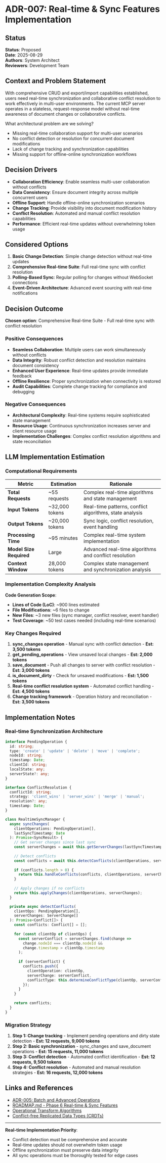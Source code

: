 # ADR-007: Real-time & Sync Features Implementation

## Status
**Status**: Proposed  
**Date**: 2025-08-29  
**Authors**: System Architect  
**Reviewers**: Development Team  

## Context and Problem Statement

With comprehensive CRUD and export/import capabilities established, users need real-time synchronization and collaborative conflict resolution to work effectively in multi-user environments. The current MCP server operates in a stateless, request-response model without real-time awareness of document changes or collaborative conflicts.

What architectural problem are we solving?
- Missing real-time collaboration support for multi-user scenarios
- No conflict detection or resolution for concurrent document modifications
- Lack of change tracking and synchronization capabilities
- Missing support for offline-online synchronization workflows

## Decision Drivers

* **Collaboration Efficiency**: Enable seamless multi-user collaboration without conflicts
* **Data Consistency**: Ensure document integrity across multiple concurrent users
* **Offline Support**: Handle offline-online synchronization scenarios
* **Change Tracking**: Provide visibility into document modification history
* **Conflict Resolution**: Automated and manual conflict resolution capabilities
* **Performance**: Efficient real-time updates without overwhelming token usage

## Considered Options

1. **Basic Change Detection**: Simple change detection without real-time updates
2. **Comprehensive Real-time Suite**: Full real-time sync with conflict resolution
3. **Polling-Based Sync**: Regular polling for changes without WebSocket connections
4. **Event-Driven Architecture**: Advanced event sourcing with real-time notifications

## Decision Outcome

**Chosen option**: Comprehensive Real-time Suite - Full real-time sync with conflict resolution

### Positive Consequences

* **Seamless Collaboration**: Multiple users can work simultaneously without conflicts
* **Data Integrity**: Robust conflict detection and resolution maintains document consistency
* **Enhanced User Experience**: Real-time updates provide immediate feedback
* **Offline Resilience**: Proper synchronization when connectivity is restored
* **Audit Capabilities**: Complete change tracking for compliance and debugging

### Negative Consequences

* **Architectural Complexity**: Real-time systems require sophisticated state management
* **Resource Usage**: Continuous synchronization increases server and client resource usage
* **Implementation Challenges**: Complex conflict resolution algorithms and state reconciliation

## LLM Implementation Estimation

### Computational Requirements
| Metric | Estimation | Rationale |
|--------|------------|-----------|
| **Total Requests** | ~55 requests | Complex real-time algorithms and state management |
| **Input Tokens** | ~32,000 tokens | Real-time patterns, conflict algorithms, state analysis |
| **Output Tokens** | ~20,000 tokens | Sync logic, conflict resolution, event handling |
| **Processing Time** | ~95 minutes | Complex real-time system implementation |
| **Model Size Required** | Large | Advanced real-time algorithms and conflict resolution |
| **Context Window** | 28,000 tokens | Complex state management and synchronization analysis |

### Implementation Complexity Analysis
**Code Generation Scope**:
- **Lines of Code (LoC)**: ~900 lines estimated
- **File Modifications**: ~6 files to change
- **New Files**: ~3 new files (sync manager, conflict resolver, event handler)
- **Test Coverage**: ~50 test cases needed (including real-time scenarios)

### Key Changes Required
1. **sync_changes operation** - Manual sync with conflict detection - **Est: 3,500 tokens**
2. **get_pending_operations** - View unsaved local changes - **Est: 2,000 tokens**
3. **save_document** - Push all changes to server with conflict resolution - **Est: 3,000 tokens**
4. **is_document_dirty** - Check for unsaved modifications - **Est: 1,500 tokens**
5. **Real-time conflict resolution system** - Automated conflict handling - **Est: 4,500 tokens**
6. **Change tracking framework** - Operation history and reconciliation - **Est: 3,500 tokens**

## Implementation Notes

### Real-time Synchronization Architecture

```typescript
interface PendingOperation {
  id: string;
  type: 'create' | 'update' | 'delete' | 'move' | 'complete';
  nodeId: string;
  timestamp: Date;
  clientId: string;
  localState: any;
  serverState?: any;
}

interface ConflictResolution {
  conflictId: string;
  strategy: 'client_wins' | 'server_wins' | 'merge' | 'manual';
  resolution?: any;
  timestamp: Date;
}

class RealtimeSyncManager {
  async syncChanges(
    clientOperations: PendingOperation[],
    lastSyncTimestamp: Date
  ): Promise<SyncResult> {
    // Get server changes since last sync
    const serverChanges = await this.getServerChanges(lastSyncTimestamp);
    
    // Detect conflicts
    const conflicts = await this.detectConflicts(clientOperations, serverChanges);
    
    if (conflicts.length > 0) {
      return this.handleConflicts(conflicts, clientOperations, serverChanges);
    }
    
    // Apply changes if no conflicts
    return this.applyChanges(clientOperations, serverChanges);
  }

  private async detectConflicts(
    clientOps: PendingOperation[],
    serverChanges: ServerChange[]
  ): Promise<Conflict[]> {
    const conflicts: Conflict[] = [];
    
    for (const clientOp of clientOps) {
      const serverConflict = serverChanges.find(change => 
        change.nodeId === clientOp.nodeId && 
        change.timestamp > clientOp.timestamp
      );
      
      if (serverConflict) {
        conflicts.push({
          clientOperation: clientOp,
          serverChange: serverConflict,
          conflictType: this.determineConflictType(clientOp, serverConflict)
        });
      }
    }
    
    return conflicts;
  }
}
```

### Migration Strategy

1. **Step 1: Change tracking** - Implement pending operations and dirty state detection - **Est: 12 requests, 9,000 tokens**
2. **Step 2: Basic synchronization** - sync_changes and save_document operations - **Est: 15 requests, 11,000 tokens**
3. **Step 3: Conflict detection** - Automated conflict identification - **Est: 12 requests, 9,500 tokens**
4. **Step 4: Conflict resolution** - Automated and manual resolution strategies - **Est: 16 requests, 12,000 tokens**

## Links and References

* [ADR-005: Batch and Advanced Operations](ADR-005-batch-advanced-operations.md)
* [ROADMAP.md - Phase 6 Real-time & Sync Features](../ROADMAP.md#phase-6-real-time--sync-features-advanced)
* [Operational Transform Algorithms](https://en.wikipedia.org/wiki/Operational_transformation)
* [Conflict-free Replicated Data Types (CRDTs)](https://en.wikipedia.org/wiki/Conflict-free_replicated_data_type)

---

**Real-time Implementation Priority**:
- Conflict detection must be comprehensive and accurate
- Real-time updates should not overwhelm token usage
- Offline synchronization must preserve data integrity
- All sync operations must be thoroughly tested for edge cases